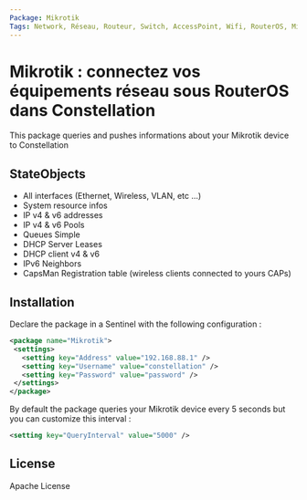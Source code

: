 ```yaml
---
Package: Mikrotik
Tags: Network, Réseau, Routeur, Switch, AccessPoint, Wifi, RouterOS, Mikrotik
---
```

# Mikrotik : connectez vos équipements réseau sous RouterOS dans Constellation

This package queries and pushes informations about your Mikrotik device to Constellation

## StateObjects
  - All interfaces (Ethernet, Wireless, VLAN, etc ...)
  - System resource infos
  - IP v4 & v6 addresses
  - IP v4 & v6 Pools
  - Queues Simple
  - DHCP Server Leases
  - DHCP client v4 & v6
  - IPv6 Neighbors
  - CapsMan Registration table (wireless clients connected to yours CAPs)

## Installation

Declare the package in a Sentinel with the following configuration :
```xml
<package name="Mikrotik">
 <settings>
   <setting key="Address" value="192.168.88.1" />
   <setting key="Username" value="constellation" />
   <setting key="Password" value="password" />
 </settings>
</package>
```

By default the package queries your Mikrotik device every 5 seconds but you can customize this interval :
```xml
<setting key="QueryInterval" value="5000" />
```

License
----

Apache License